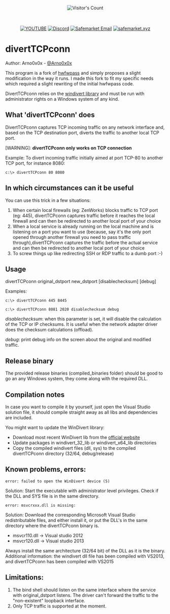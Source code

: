 <br/><br/>
<div align="center"> 
  <img src="https://profile-counter.glitch.me/Zhodisov/count.svg" alt="Visitor's Count" />
</div>
<br/><br/>

<div align="center">
  
[![YOUTUBE](https://img.shields.io/badge/Youtube-fc0000?style=for-the-badge&logo=YOUTUBE&logoColor=white)](https://www.youtube.com/@Jodis974)
[![Discord](https://img.shields.io/badge/Discord-6a85b9?style=for-the-badge&logo=discord&logoColor=white)](https://safemarket.xyz/discord)
[![Safemarket Email](https://img.shields.io/badge/safemarket_email-333333?style=for-the-badge&logo=gmail&logoColor=red)](mailto:support-checkout@safemarket.xyz)
[![safemarket.xyz](https://img.shields.io/badge/safemarket.xyz-0077B5?style=for-the-badge&logo=internet&logoColor=white)](https://safemarket.xyz/)

</div>







divertTCPconn
============
Author: Arno0x0x - [@Arno0x0x](http://twitter.com/Arno0x0x)

This program is a fork of [hwfwpass](https://github.com/MRGEffitas/hwfwbypass) and simply proposes a slight modification in
the way it runs. I made this fork to fit my specific needs which required a slight rewriting of the initial hwfwpass code.

DivertTCPconn relies on the [windivert library](https://reqrypt.org/windivert.html) and must be run with administrator rights
on a Windows system of any kind.

What 'divertTCPconn' does
-------------------------
DivertTCPconn captures TCP incoming traffic on any network interface and, based on the TCP destination port, diverts the traffic to another local TCP port.

[WARNING]: **divertTCPconn only works on TCP connection**

Example: To divert incoming traffic initially aimed at port TCP-80 to another TCP port, for instance 8080:

	c:\> divertTCPconn 80 8080


In which circumstances can it be useful
-------------------------
You can use this trick in a few situations:
1. 	When certain local firewalls (eg: ZenWorks) blocks traffic to TCP port (eg: 445), divertTCPconn captures traffic before it reaches the local firewall
	and can then be redirected to another local port of your choice
2.	When a local service is already running on the local machine and is listening on a port you want to use (because, say it's the
	only port opened through another firewall you need to pass traffic through),divertTCPconn captures the traffic before the actual
	service and can then be redirected to another local port of your choice
3.	To screw things up like redirecting SSH or RDP traffic to a dumb port :-)

	
Usage
-------------------------
divertTCPconn original_dstport new_dstport [disablechecksum] [debug]

Examples:

	c:\> divertTCPconn 445 8445 
	
	c:\> divertTCPconn 8081 2020 disablechecksum debug

*disablechecksum*: when this parameter is set, it will disable the calculation of the TCP or IP checksums. 
It is useful when the network adapter driver does the checksum calculations (offload).

*debug*: print debug info on the screen about the original and modified traffic.

Release binary
-------------------------
The provided release binaries (compiled_binaries folder) should be good to go an any Windows system, they come along with the required DLL.


Compilation notes
-------------------------
In case you want to compile it by yourself, just open the Visual Studio solution file, it should compile straight away as all libs and dependencies are included.

You might want to update the WinDivert library:
* Download most recent WinDivert lib from the [official website](http://reqrypt.org/windivert.html)
* Update packages in windivert_32_lib or windivert_x64_lib directories
* Copy the compiled windivert files (dll, sys) to the compiled divertTCPconn directory (32/64, debug/release)



Known problems, errors:
-------------------------
	error: failed to open the WinDivert device (5)

Solution: Start the executable with administrator level privileges. Check if the DLL and SYS file is in the same directory. 

	error: msvcrxxx.dll is missing:

Solution: Download the corresponding Microsoft Visual Studio redistributable files, and either install it, or put the DLL's in the same directory where the divertTCPconn binary is.
* msvcr110.dll -> Visual studio 2012
* msvcr120.dll -> Visual studio 2013

Always install the same architecture (32/64 bit) of the DLL as it is the binary.
Additional information: the windivert dll file has been compiled with VS2013, and divertTCPconn has been compiled with VS2015

Limitations:
-------------------------
1. The bind shell should listen on the same interface where the service with original_dstport listens. The driver can't forward the traffic to the "non-existent" loopback interface.
2. Only TCP traffic is supported at the moment.